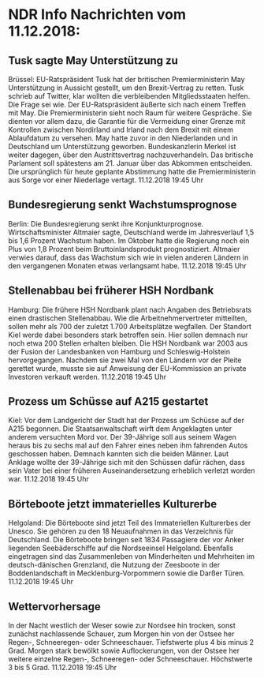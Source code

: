 # NDR Info Nachrichten vom 11.12.2018:


## Tusk sagte May Unterstützung zu
Brüssel: EU-Ratspräsident Tusk hat der britischen Premierministerin May Unterstützung in Aussicht gestellt, um den Brexit-Vertrag zu retten. Tusk schrieb auf Twitter, klar wollten die verbleibenden Mitgliedsstaaten helfen. Die Frage sei wie. Der EU-Ratspräsident äußerte sich nach einem Treffen mit May. Die Premierministerin sieht noch Raum für weitere Gespräche. Sie dienten vor allem dazu, die Garantie für die Vermeidung einer Grenze mit Kontrollen zwischen Nordirland und Irland nach dem Brexit mit einem Ablaufdatum zu versehen. May hatte zuvor in den Niederlanden und in Deutschland um Unterstützung geworben. Bundeskanzlerin Merkel ist weiter dagegen, über den Austrittsvertrag nachzuverhandeln. Das britische Parlament soll spätestens am 21. Januar über das Abkommen entscheiden. Die ursprünglich für heute geplante Abstimmung hatte die Premierministerin aus Sorge vor einer Niederlage vertagt. 11.12.2018 19:45 Uhr 

## Bundesregierung senkt Wachstumsprognose
Berlin: Die Bundesregierung senkt ihre Konjunkturprognose. Wirtschaftsminister Altmaier sagte, Deutschland werde im Jahresverlauf 1,5 bis 1,6 Prozent Wachstum haben. Im Oktober hatte die Regierung noch ein Plus von 1,8 Prozent beim Bruttoinlandsprodukt prognostiziert. Altmaier verwies darauf, dass das Wachstum sich wie in vielen anderen Ländern in den vergangenen Monaten etwas verlangsamt habe. 11.12.2018 19:45 Uhr 

## Stellenabbau bei früherer HSH Nordbank
Hamburg: Die frühere HSH Nordbank plant nach Angaben des Betriebsrats einen drastischen Stellenabbau. Wie die Arbeitnehmervertreter mitteilten, sollen mehr als 700 der zuletzt 1.700 Arbeitsplätze wegfallen. Der Standort Kiel werde dabei besonders stark betroffen sein. Hier sollen demnach nur noch etwa 200 Stellen erhalten bleiben. Die HSH Nordbank war 2003 aus der Fusion der Landesbanken von Hamburg und Schleswig-Holstein hervorgegangen. Nachdem sie zwei Mal von den Ländern vor der Pleite gerettet wurde, musste sie auf Anweisung der EU-Kommission an private Investoren verkauft werden. 11.12.2018 19:45 Uhr 

## Prozess um Schüsse auf A215 gestartet
Kiel: Vor dem Landgericht der Stadt hat der Prozess um Schüsse auf der A215 begonnen. Die Staatsanwaltschaft wirft dem Angeklagten unter anderem versuchten Mord vor. Der 39-Jährige soll aus seinem Wagen heraus bis zu sechs mal auf den Fahrer eines neben ihm fahrenden Autos geschossen haben. Demnach kannten sich die beiden Männer. Laut Anklage wollte der 39-Jährige sich mit den Schüssen dafür rächen, dass sein Vater bei einer früheren Auseinandersetzung erheblich verletzt worden war. 11.12.2018 19:45 Uhr 

## Börteboote jetzt immaterielles Kulturerbe
Helgoland:	Die Börteboote sind jetzt Teil des Immateriellen Kulturerbes der Unesco. Sie gehören zu den 18 Neuaufnahmen in das Verzeichnis für Deutschland. Die Börteboote bringen seit 1834 Passagiere der vor Anker liegenden Seebäderschiffe auf die Nordseeinsel Helgoland. Ebenfalls eingetragen sind das Zusammenleben von Minderheiten und Mehrheiten im deutsch-dänischen Grenzland, die Nutzung der Zeesboote in der Boddenlandschaft in Mecklenburg-Vorpommern sowie die Darßer Türen. 11.12.2018 19:45 Uhr 

## Wettervorhersage
In der Nacht westlich der Weser sowie zur Nordsee hin trocken, sonst zunächst nachlassende Schauer, zum Morgen hin von der Ostsee her Regen-, Schneeregen- oder Schneeschauer. Tiefstwerte plus 4 bis minus 2 Grad. Morgen stark bewölkt sowie Auflockerungen, von der Ostsee her weitere einzelne Regen-, Schneeregen- oder Schneeschauer. Höchstwerte 3 bis 5 Grad. 11.12.2018 19:45 Uhr 
